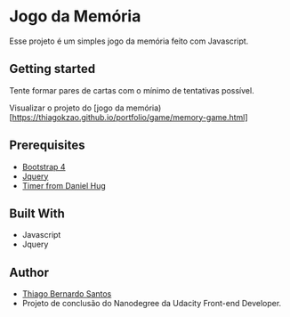 # Jogo da Memória #

Esse projeto é um simples jogo da memória feito com Javascript.

## Getting started ##

Tente formar pares de cartas com o mínimo de tentativas possível. 

Visualizar o projeto do [jogo da memória)[https://thiagokzao.github.io/portfolio/game/memory-game.html]

## Prerequisites ##

- [Bootstrap 4](https://getbootstrap.com/)
- [Jquery](https://code.jquery.com/)
- [Timer from Daniel Hug](https://jsfiddle.net/user/Daniel_Hug/fiddles/)

## Built With ##

- Javascript
- Jquery

## Author ##

- [Thiago Bernardo Santos](https://github.com/thiagokzao/)
- Projeto de conclusão do Nanodegree da Udacity Front-end Developer.

